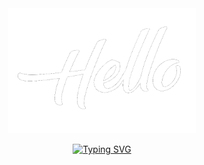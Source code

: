<div align="center">
  <div>
    <img src="https://github.com/MahmoudAhmed2003/MahmoudAhmed2003/blob/da9c03a9d0ae6ff7ebe65c96e9a45f5f174378b5/Imgs/Hello2.gif"
         alt="side Gif" height="200" width="300"/> 
   
 </div>
  
  <a href="https://git.io/typing-svg"><img src="https://readme-typing-svg.demolab.com?font=Segoe+Print&color=FFFFFF&duration=2500&pause=100&center=true&multiline=true&repeat=true&width=435&height=200&lines=+Hey...;I'm+Mahmoud;Software+developer;Welcome+to+my++mind+palace" alt="Typing SVG" /></a>
  
  
</div>

